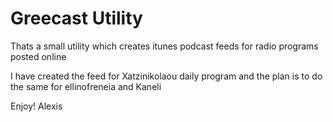 Greecast Utility
==================

Thats a small utility which creates itunes podcast feeds for radio programs posted online

I have created the feed for Xatzinikolaou daily program and the plan is to do the same for ellinofreneia and Kaneli


Enjoy! Alexis
